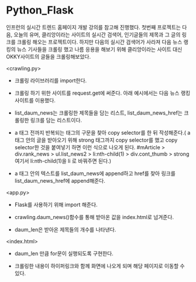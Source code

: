 # Python_Flask

인프런의 실시간 트렌드 홈페이지 개발 강의를 참고해 진행했다. 첫번째 프로젝트는 다음, 오늘의 유머, 클리앙이라는 사이트의 실시간 검색어, 인기글들의 제목과 그 글의 링크를 크롤링 해오는 프로젝트이다. 하지만 다음의 실시간 검색어가 사라져 다음 뉴스 랭킹의 뉴스 기사들을 크롤링 했고 나름 응용을 해보기 위해 클리앙이라는 사이트 대신 OKKY사이트의 글들을 크롤링해보았다. 


<crawling.py>
- 크롤링 라이브러리를 import한다.

- 크롤링 하기 위한 사이트를 request.get에 써준다. 아래 예시에서는 다음 뉴스 랭킹 사이트를 이용했다.

- list_daum_news는 크롤링한 제목들을 담는 리스트, list_daum_news_href는 크롤링한 링크를 담는 리스트이다.

- a 태그 전까지 반복되는 태그의 구문을 찾아 copy selector를 한 뒤 작성해준다.( a태그 안의 글을 받아오기 위해 strong 태그까지 copy selector를 했고 copy selector한 것을 붙여넣기 하면 이런 식으로 나오게 된다. #mArticle > div.rank_news > ul.list_news2 > li:nth-child(1) > div.cont_thumb > strong 여기서 li:nth-child(1)을 li 로 바꿔주면 된다.)

- a 태그 안의 텍스트를 list_daum_news에 append하고 href를 찾아 링크를 list_daum_news_href에 append해준다.

<app.py>
- Flask를 사용하기 위해 import 해준다.

- crawling.daum_news()함수를 통해 받아온 값을 index.html로 넘겨준다.

- daum_len은 받아온 제목들의 개수를 나타낸다.

<index.html>
- daum_len 만큼 for문이 실행되도록 구현한다.

-  크롤링한 내용이 하이퍼링크와 함께 화면에 나오게 되며 해당 페이지로 이동할 수 있다.
